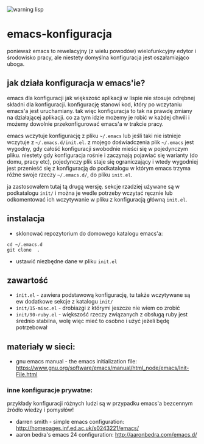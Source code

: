 ![warning lisp](http://lisper.pl/gfx/lisplogo_warning_128.png)

# emacs-konfiguracja
ponieważ emacs to rewelacyjny (z wielu powodów) wielofunkcyjny edytor i środowisko pracy, ale niestety domyślna konfiguracja jest oszałamiająco uboga.

## jak działa konfiguracja w emacs'ie?
emacs dla konfiguracji jak większość aplikacji w lispie nie stosuje odrębnej składni dla konfiguracji. konfigurację stanowi kod, który po wczytaniu emacs'a jest uruchamiany. tak więc konfiguracja to tak na prawdę zmiany na działającej aplikacji. co za tym idzie możemy je robić w każdej chwili i możemy dowolnie przekonfigurować emacs'a w trakcie pracy.

emacs wczytuje konfigurację z pliku `~/.emacs` lub jeśli taki nie istnieje wczytuje z `~/.emacs.d/init.el`. z mojego doświadczenia plik `~/.emacs` jest wygodny, gdy całość konfiguracji swobodnie mieści się w pojedynczym pliku. niestety gdy konfiguracja rośnie i zaczynają pojawiać się warianty (do domu, pracy etc), pojedynczy plik staje się ograniczający i wtedy wygodniej jest przenieść się z konfiguracją do podkatalogu w którym emacs trzyma różne swoje rzeczy `~/.emacs.d/`, do pliku `init.el`.

ja zastosowałem tutaj tą drugą wersję. sekcje rzadziej używane są w podkatalogu `init/` i można je wedle potrzeby wczytać ręcznie lub odkomentować ich wczytywanie w pliku z konfiguracją główną `init.el`.

## instalacja
- sklonować repozytorium do domowego katalogu emacs'a:
```shell
cd ~/.emacs.d
git clone  .
```
- ustawić niezbędne dane w pliku `init.el`

## zawartość
 - `init.el` - zawiera podstawową konfigurację, tu także wczytywane są ew dodatkowe sekcje z katalogu `init/`
 - `init/15-misc.el` - drobiazgi z którymi jeszcze nie wiem co zrobić
 - `init/90-ruby.el` - większość rzeczy związanych z obsługą ruby jest średnio stabilna, wolę więc mieć to osobno i użyć jeżeli będę potrzebował

## materiały w sieci:
- gnu emacs manual - the emacs initialization file:
https://www.gnu.org/software/emacs/manual/html_node/emacs/Init-File.html

### inne konfiguracje prywatne:
przykłady konfiguracji różnych ludzi są w przypadku emacs'a bezcennym źródło wiedzy i pomysłów!
- darren smith - simple emacs configuration:
http://homepages.inf.ed.ac.uk/s0243221/emacs/
- aaron bedra's emacs 24 configuration:
http://aaronbedra.com/emacs.d/
